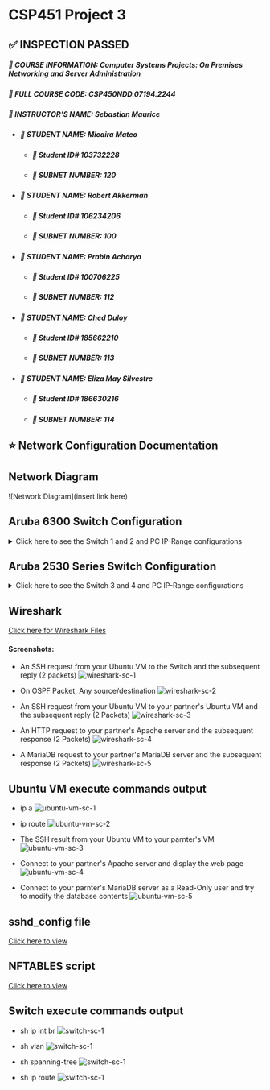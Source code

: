 # CSP451 Project 3
## :white_check_mark: INSPECTION PASSED
##### :blue_book: **COURSE INFORMATION:** Computer Systems Projects: On Premises Networking and Server Administration
##### :page_with_curl: **FULL COURSE CODE:** CSP450NDD.07194.2244 
##### :book: **INSTRUCTOR’S NAME:** Sebastian Maurice
- ##### :raising_hand: **STUDENT NAME:** Micaira Mateo
  - ##### :name_badge: Student ID# 103732228
  - ##### :pushpin: **SUBNET NUMBER:** 120
- ##### :raising_hand: **STUDENT NAME:** Robert Akkerman
  - ##### :name_badge: Student ID# 106234206
  - ##### :pushpin: **SUBNET NUMBER:** 100
- ##### :raising_hand: **STUDENT NAME:** Prabin Acharya
  - ##### :name_badge: Student ID# 100706225
  - ##### :pushpin: **SUBNET NUMBER:** 112
- ##### :raising_hand: **STUDENT NAME:** Ched Duloy 
  - ##### :name_badge: Student ID# 185662210
  - ##### :pushpin: **SUBNET NUMBER:** 113
- ##### :raising_hand: **STUDENT NAME:** Eliza May Silvestre 
  - ##### :name_badge: Student ID# 186630216 
  - ##### :pushpin: **SUBNET NUMBER:** 114

## :star: Network Configuration Documentation
## Network Diagram
![Network Diagram](insert link here)

## Aruba 6300 Switch Configuration
<details>
<summary>Click here to see the Switch 1 and 2 and PC IP-Range configurations</summary>

  ##### Switch 1(on top of rack)
```
10.10.10.33/28
```
  ##### Switch 2(below Switch 1)
```
10.10.10.34/28
```

##### PC IP-Range
```
10.10.10.35-38/28 - 255.255.255.240
```

  ##### Configuration Commands Used for SWITCH-AA
[SWITCH-AA-Configuration](https://github.com/103732228-myseneca/CSP450-Project/blob/main/Project3/config_files/switch-aa-config-setup.txt)
  ##### Configuration Commands Used for SWITCH-BB
[SWITCH-CC-Configuration](https://github.com/103732228-myseneca/CSP450-Project/blob/main/Project3/config_files/switch-cc-config-setup.txt)
</details>

## Aruba 2530 Series Switch Configuration
<details>
<summary>Click here to see the Switch 3 and 4 and PC IP-Range configurations</summary>

  ##### Switch 3 (below Switch 2)
```
COM4
```
  ##### Switch 4 (below Switch 3)
```
COM3
```

  ##### Configuration Commands Used for SWITCH-BB
[SWITCH-BB-Configuration](https://github.com/103732228-myseneca/CSP450-Project/blob/main/Project3/config_files/switch-bb-config-setup.txt)
  ##### Configuration Commands Used for SWITCH-DD
[SWITCH-DD-Configuration](https://github.com/103732228-myseneca/CSP450-Project/blob/main/Project3/config_files/switch-dd-config-setup.txt)
</details>

## Wireshark
[Click here for Wireshark Files](https://github.com/103732228-myseneca/CSP450-Project/tree/main/Project3/wireshark_files/pcapng_files)

#### Screenshots:
- An SSH request from your Ubuntu VM to the Switch and the subsequent reply (2 packets)
![wireshark-sc-1]()

- On OSPF Packet, Any source/destination
![wireshark-sc-2]()

- An SSH request from your Ubuntu VM to your partner's Ubuntu VM and the subsequent reply (2 Packets)
![wireshark-sc-3]()

- An HTTP request to your partner's Apache server and the subsequent response (2 Packets)
![wireshark-sc-4]()

- A MariaDB request to your partner's MariaDB server and the subsequent response (2 Packets) 
![wireshark-sc-5]()

## Ubuntu VM execute commands output
- ip a 
![ubuntu-vm-sc-1]()

- ip route 
![ubuntu-vm-sc-2]()

- The SSH result from your Ubuntu VM to your parnter's VM 
![ubuntu-vm-sc-3]()

- Connect to your partner's Apache server and display the web page 
![ubuntu-vm-sc-4]()

- Connect to your parnter's MariaDB server as a Read-Only user and try to modify the database contents 
![ubuntu-vm-sc-5]()

## sshd_config file
[Click here to view]()

## NFTABLES script
[Click here to view]()

## Switch execute commands output
- sh ip int br 
![switch-sc-1]()

- sh vlan 
![switch-sc-1]()

- sh spanning-tree 
![switch-sc-1]()

- sh ip route
![switch-sc-1]()

